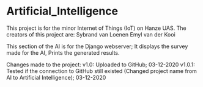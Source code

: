# Artificial_Intelligence

This project is for the minor Internet of Things (IoT) on Hanze UAS.
The creators of this project are:
Sybrand van Loenen
Emyl van der Kooi

This section of the AI is for the Django webserver;
It displays the survey made for the AI,
Prints the generated results.

Changes made to the project:
v1.0: Uploaded to GitHub; 03-12-2020
v1.0.1: Tested if the connection to GitHub still existed (Changed project name from AI to Artificial Intelligence); 03-12-2020
